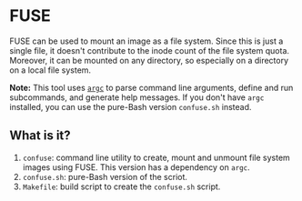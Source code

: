 # FUSE

FUSE can be used to mount an image as a file system.  Since this is just a
single file, it doesn't contribute to the inode count of the file system quota.
Moreover, it can be mounted on any directory, so especially on a directory on a
local file system.

**Note:** This tool uses
[`argc`](https://github.com/sigoden/argc/blob/main/docs/specification.md#meta)
to parse command line arguments, define and run subcommands, and generate help
messages.  If you don't have `argc` installed, you can use the pure-Bash
version `confuse.sh` instead.

## What is it?

1. `confuse`: command line utility to create, mount and unmount file system images
   using FUSE.  This version has a dependency on `argc`.
1. `confuse.sh`: pure-Bash version of the scriot.
1. `Makefile`: build script to create the `confuse.sh` script.
